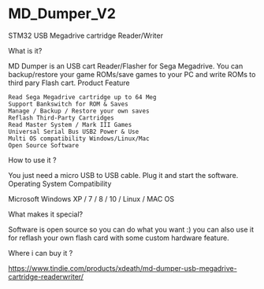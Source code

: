 # MD_Dumper_V2
STM32 USB Megadrive cartridge Reader/Writer

What is it?

MD Dumper is an USB cart Reader/Flasher for Sega Megadrive. You can backup/restore your game ROMs/save games to your PC and write ROMs to third pary Flash cart.
Product Feature

    Read Sega Megadrive cartridge up to 64 Meg
    Support Bankswitch for ROM & Saves
    Manage / Backup / Restore your own saves
    Reflash Third-Party Cartridges
    Read Master System / Mark III Games
    Universal Serial Bus USB2 Power & Use
    Multi OS compatibility Windows/Linux/Mac
    Open Source Software
    
How to use it ?

You just need a micro USB to USB cable. Plug it and start the software.
Operating System Compatibility

Microsoft Windows XP / 7 / 8 / 10 / Linux / MAC OS

What makes it special?

Software is open source so you can do what you want :) you can also use it for reflash your own flash card with some custom hardware feature.

Where i can buy it ?

https://www.tindie.com/products/xdeath/md-dumper-usb-megadrive-cartridge-readerwriter/
